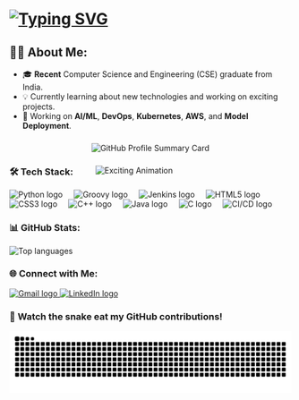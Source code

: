 # [![Typing SVG](https://readme-typing-svg.demolab.com?font=Doto&size=27&pause=1000&color=80F767&background=73FF8500&width=435&lines=Hi+There!+%F0%9F%91%8B;I'm+Mirang+Bhandari+%F0%9F%98%81)](https://git.io/typing-svg)

## 👨‍💻 About Me:
- 🎓 **Recent** Computer Science and Engineering (CSE) graduate from India.
- 💡 Currently learning about new technologies and working on exciting projects.
- 🚀 Working on **AI/ML**, **DevOps**, **Kubernetes**, **AWS**, and **Model Deployment**.

###

<div align="center">
  <img src="https://github-profile-summary-cards.vercel.app/api/cards/profile-details?username=Bloodwingv2&theme=dracula" alt="GitHub Profile Summary Card"/>
</div>

###

<img src="https://i.pinimg.com/originals/c0/a1/8d/c0a18d0c0cd16bdd587fc746c8bf47f2.gif" alt="Exciting Animation" align="right" width="350" />

### 🛠️ **Tech Stack**:

<div align="left">
  <img src="https://cdn.jsdelivr.net/gh/devicons/devicon/icons/python/python-original.svg" height="40" alt="Python logo" />
  <img width="12" />
  <img src="https://cdn.jsdelivr.net/gh/devicons/devicon/icons/groovy/groovy-original.svg" height="40" alt="Groovy logo" />
  <img width="12" />
  <img src="https://cdn.jsdelivr.net/gh/devicons/devicon/icons/jenkins/jenkins-original.svg" height="40" alt="Jenkins logo" />
  <img width="12" />
  <img src="https://cdn.jsdelivr.net/gh/devicons/devicon/icons/html5/html5-original.svg" height="40" alt="HTML5 logo" />
  <img width="12" />
  <img src="https://cdn.jsdelivr.net/gh/devicons/devicon/icons/css3/css3-original.svg" height="40" alt="CSS3 logo" />
  <img width="12" />
  <img src="https://cdn.jsdelivr.net/gh/devicons/devicon/icons/cplusplus/cplusplus-original.svg" height="40" alt="C++ logo" />
  <img width="12" />
  <img src="https://cdn.jsdelivr.net/gh/devicons/devicon/icons/java/java-original.svg" height="40" alt="Java logo" />
  <img width="12" />
  <img src="https://cdn.jsdelivr.net/gh/devicons/devicon/icons/c/c-original.svg" height="40" alt="C logo" />
  <img width="12" />
  <img src="https://cdn.jsdelivr.net/gh/devicons/devicon/icons/docker/docker-original.svg" height="40" alt="CI/CD logo" />
</div>

### 📊 **GitHub Stats**:

<div align="left">
<img src="https://github-readme-stats.vercel.app/api/top-langs?username=Bloodwingv2&locale=en&hide_title=false&layout=compact&card_width=320&langs_count=5&theme=dracula&hide_border=false" height="140" alt="Top languages" />
</div>

###

### 🌐 **Connect with Me**:

<div align="left">
  <a href="mailto:bhandariumesh81@gmail.com" target="_blank">
    <img src="https://img.shields.io/static/v1?message=Gmail&logo=gmail&label=&color=D14836&logoColor=white&labelColor=&style=for-the-badge" height="35" alt="Gmail logo" />
  </a>

  <a href="https://www.linkedin.com/in/mirangbhandari/" target="_blank">
    <img src="https://img.shields.io/static/v1?message=LinkedIn&logo=linkedin&label=&color=0077B5&logoColor=white&labelColor=&style=for-the-badge" height="35" alt="LinkedIn logo" />
  </a>
</div>

###

### 🐍 **Watch the snake eat my GitHub contributions!**  

![Snake animation](https://github.com/Bloodwingv2/Bloodwingv2/blob/output/snake.svg)
